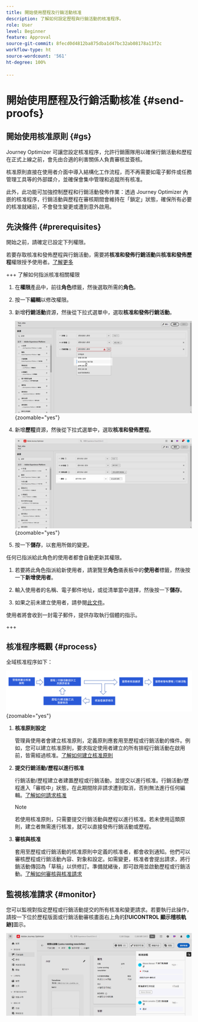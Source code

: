 ```yaml
---
title: 開始使用歷程及行銷活動核准
description: 了解如何設定歷程與行銷活動的核准程序。
role: User
level: Beginner
feature: Approval
source-git-commit: 8fecd0d4812ba875dba1d47bc32ab08178a13f2c
workflow-type: ht
source-wordcount: '561'
ht-degree: 100%

---
```



# 開始使用歷程及行銷活動核准 {#send-proofs}

## 開始使用核准原則 {#gs}

Journey Optimizer 可讓您設定核准程序，允許行銷團隊用以確保行銷活動和歷程在正式上線之前，會先由合適的利害關係人負責審核並簽核。

核准原則直接在使用者介面中導入結構化工作流程，而不再需要如電子郵件或任務管理工具等的外部媒介，並確保會集中管理和追蹤所有核准。

此外，此功能可加強控制歷程和行銷活動發佈作業：透過 Journey Optimizer 內嵌的核准程序，行銷活動與歷程在審核期間會維持在「鎖定」狀態，確保所有必要的核准就緒前，不會發生變更或遭到意外啟用。

## 先決條件 {#prerequisites}

開始之前，請確定已設定下列權限。

若要存取核准和發佈歷程與行銷活動，需要將&#x200B;**核准和發佈行銷活動**&#x200B;與&#x200B;**核准和發佈歷程**&#x200B;權限授予使用者。[了解更多](../administration/permissions.md)

+++  了解如何指派核准相關權限

1. 在&#x200B;**權限**&#x200B;產品中，前往&#x200B;**角色**&#x200B;標籤，然後選取所需的&#x200B;**角色**。

1. 按一下&#x200B;**編輯**&#x200B;以修改權限。

1. 新增&#x200B;**行銷活動**&#x200B;資源，然後從下拉式選單中，選取&#x200B;**核准和發佈行銷活動**。

   ![](assets/permissions_approval.png){zoomable="yes"}

1. 新增&#x200B;**歷程**&#x200B;資源，然後從下拉式選單中，選取&#x200B;**核准和發佈歷程**。

   ![](assets/permissions_approval_2.png){zoomable="yes"}

1. 按一下&#x200B;**儲存**，以套用所做的變更。

任何已指派給此角色的使用者都會自動更新其權限。

1. 若要將此角色指派給新使用者，請瀏覽至&#x200B;**角色**&#x200B;儀表板中的&#x200B;**使用者**&#x200B;標籤，然後按一下&#x200B;**新增使用者**。

1. 輸入使用者的名稱、電子郵件地址，或從清單當中選擇，然後按一下&#x200B;**儲存**。

1. 如果之前未建立使用者，請參閱[此文件](https://experienceleague.adobe.com/zh-hant/docs/experience-platform/access-control/abac/permissions-ui/users)。

使用者將會收到一封電子郵件，提供存取執行個體的指示。

+++

## 核准程序概觀 {#process}

全域核准程序如下：

![](assets/approval-process.png){zoomable="yes"}

1. **核准原則設定**

   管理員使用者會建立核准原則，定義原則應套用至歷程或行銷活動的條件。例如，您可以建立核准原則，要求指定使用者建立的所有排程行銷活動在啟用前，皆需經過核准。[了解如何建立核准原則](approval-policies.md)

1. **提交行銷活動/歷程以進行核准**

   行銷活動/歷程建立者建置歷程或行銷活動，並提交以進行核准。行銷活動/歷程進入「審核中」狀態，在此期間除非請求遭到取消，否則無法進行任何編輯。[了解如何請求核准](request-approval.md)

   >[!NOTE]
   >
   >若使用核准原則，只需要提交行銷活動與歷程以進行核准。若未使用這類原則，建立者無需進行核准，就可以直接發佈行銷活動或歷程。

1. **審核與核准**

   套用至歷程或行銷活動的核准原則中定義的核准者，都會收到通知。他們可以審核歷程或行銷活動內容、對象和設定。如需變更，核准者會提出請求，將行銷活動傳回為「草稿」以供修訂。準備就緒後，即可啟用並啟動歷程或行銷活動。[了解如何審核與核准請求](review-approve-request.md)

## 監視核准請求 {#monitor}

您可以監視對指定歷程或行銷活動提交的所有核准和變更請求。若要執行此操作，請按一下位於歷程版面或行銷活動審核畫面右上角的&#x200B;**[!UICONTROL 顯示稽核軌跡]**&#x200B;圖示。

![](assets/monitor-requests.png)
